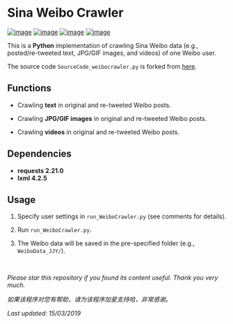 # Sina Weibo Crawler

[![image](https://img.shields.io/badge/license-MIT-lightgrey.svg)]()
[![image](https://img.shields.io/badge/python-3.7-blue.svg)]()
[![image](https://img.shields.io/badge/status-stable-brightgreen.svg)]()
[![image](https://img.shields.io/badge/build-passing-brightgreen.svg)]()

This is a **Python** implementation of crawling Sina Weibo data (e.g., posted/re-tweeted text, JPG/GIF images, and videos) of one Weibo user.

The source code ```SourceCode_weibocrawler.py``` is forked from [here](https://blog.csdn.net/BF02jgtRS00XKtCx/article/details/79547627).

## Functions

- Crawling **text** in original and re-tweeted Weibo posts.

- Crawling **JPG/GIF images** in original and re-tweeted Weibo posts.

- Crawling **videos** in original and re-tweeted Weibo posts.

## Dependencies

* __requests 2.21.0__
* __lxml 4.2.5__

## Usage

1. Specify user settings in ```run_WeiboCrawler.py``` (see comments for details).

2. Run ```run_WeiboCrawler.py```.

3. The Weibo data will be saved in the pre-specified folder (e.g., ```WeiboData_JJY/```).

<br>

<i>Please star this repository if you found its content useful. Thank you very much.</i>

<i>如果该程序对您有帮助，请为该程序加星支持哈，非常感谢。</i>

<i>Last updated: 15/03/2019</i>

